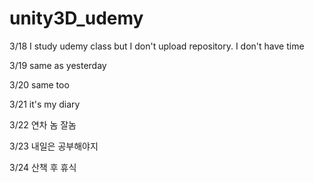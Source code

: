 # unity3D_udemy

3/18 I study udemy class but I don't upload repository. I don't have time

3/19 same as yesterday

3/20 same too

3/21 it's my diary

3/22 연차 놈 잘놈

3/23 내일은 공부해야지

3/24 산책 후 휴식
